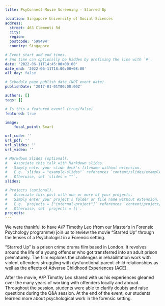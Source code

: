 ```yaml
---
title: PsyConnect Movie Screening - Starred Up

location: Singapore University of Social Sciences
address:
  street: 463 Clementi Rd
  city: 
  region: 
  postcode: '599494'
  country: Singapore

# Event start and end times.
# End time can optionally be hidden by prefixing the line with `#`.
date: '2022-06-11T14:45:00+08:00'
date_end: '2022-06-11T18:00:00+08:00'
all_day: false

# Schedule page publish date (NOT event date).
publishDate: '2017-01-01T00:00:00Z'

authors: []
tags: []

# Is this a featured event? (true/false)
featured: true

image:
    focal_point: Smart

url_code: ''
url_pdf: ''
url_slides: ''
url_video: ''

# Markdown Slides (optional).
#   Associate this talk with Markdown slides.
#   Simply enter your slide deck's filename without extension.
#   E.g. `slides = "example-slides"` references `content/slides/example-slides.md`.
#   Otherwise, set `slides = ""`.
slides:

# Projects (optional).
#   Associate this post with one or more of your projects.
#   Simply enter your project's folder or file name without extension.
#   E.g. `projects = ["internal-project"]` references `content/project/deep-learning/index.md`.
#   Otherwise, set `projects = []`.
projects:
---
```


We were thankful to have A/P Timothy Leo (from our Master’s in Forensic Psychology programme) join us to review the movie “Starred Up” through the lenses of a Psychologist in a Forensic setting.

“Starred Up” is a prison crime drama film based in London. It revolves around the life of a young offender who got transferred into an adult prison prematurely. The film explores the challenges in rehabilitation work with violent offenders struggling with dysfunctional parent-child relationships as well as the effects of Adverse Childhood Experiences (ACE).

After the movie, A/P Timothy Leo shared with us his experiences gleaned over the many years of working with offenders locally and abroad. Throughout the session, students were able to clarify doubts and raise questions during the Q&A session. At the end of the event, our students learned more about psychological work in the forensic setting.
